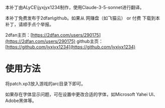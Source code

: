 本补丁由ALyCE\jyxjyx1234制作，使用Claude-3-5-sonnet进行翻译。

本补丁免费发布于2dfan\github。如果从 网赚盘（如飞猫云） or 付费 下载到本补丁，请顺手点个举报。

2dfan主页：[https://2dfan.com/users/290175](https://2dfan.com/users/290175)
github主页：[https://github.com/jyxjyx1234](https://github.com/jyxjyx1234)

# 使用方法

将patch.xp3放入游戏的arc目录下即可。

如果存在字体显示问题，可在设置中更改合适的字体，如Microsoft Yahei UI、Adobe黑体等。

